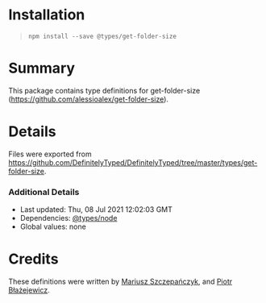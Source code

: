 # Installation
> `npm install --save @types/get-folder-size`

# Summary
This package contains type definitions for get-folder-size (https://github.com/alessioalex/get-folder-size).

# Details
Files were exported from https://github.com/DefinitelyTyped/DefinitelyTyped/tree/master/types/get-folder-size.

### Additional Details
 * Last updated: Thu, 08 Jul 2021 12:02:03 GMT
 * Dependencies: [@types/node](https://npmjs.com/package/@types/node)
 * Global values: none

# Credits
These definitions were written by [Mariusz Szczepańczyk](https://github.com/mszczepanczyk), and [Piotr Błażejewicz](https://github.com/peterblazejewicz).
